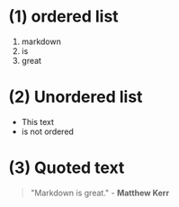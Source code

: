 # (1) ordered list
1. markdown
2. is
3. great

# (2) Unordered list
- This text
- is not ordered 

# (3) Quoted text
> "Markdown is great." -  **Matthew Kerr** 

